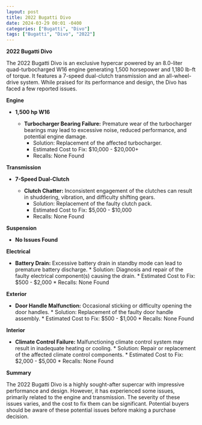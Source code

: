 ```yaml
---
layout: post
title: 2022 Bugatti Divo
date: 2024-03-29 00:01 -0400
categories: ["Bugatti", "Divo"]
tags: ["Bugatti", "Divo", "2022"]
---
```

**2022 Bugatti Divo**

The 2022 Bugatti Divo is an exclusive hypercar powered by an 8.0-liter quad-turbocharged W16 engine generating 1,500 horsepower and 1,180 lb-ft of torque. It features a 7-speed dual-clutch transmission and an all-wheel-drive system. While praised for its performance and design, the Divo has faced a few reported issues.

**Engine**

* **1,500 hp W16**

    * **Turbocharger Bearing Failure:** Premature wear of the turbocharger bearings may lead to excessive noise, reduced performance, and potential engine damage.
        * Solution: Replacement of the affected turbocharger.
        * Estimated Cost to Fix: $10,000 - $20,000+
        * Recalls: None Found

**Transmission**

* **7-Speed Dual-Clutch**

    * **Clutch Chatter:** Inconsistent engagement of the clutches can result in shuddering, vibration, and difficulty shifting gears.
        * Solution: Replacement of the faulty clutch pack.
        * Estimated Cost to Fix: $5,000 - $10,000
        * Recalls: None Found

**Suspension**

* **No Issues Found**

**Electrical**

* **Battery Drain:** Excessive battery drain in standby mode can lead to premature battery discharge.
        * Solution: Diagnosis and repair of the faulty electrical component(s) causing the drain.
        * Estimated Cost to Fix: $500 - $2,000
        * Recalls: None Found

**Exterior**

* **Door Handle Malfunction:** Occasional sticking or difficulty opening the door handles.
        * Solution: Replacement of the faulty door handle assembly.
        * Estimated Cost to Fix: $500 - $1,000
        * Recalls: None Found

**Interior**

* **Climate Control Failure:** Malfunctioning climate control system may result in inadequate heating or cooling.
        * Solution: Repair or replacement of the affected climate control components.
        * Estimated Cost to Fix: $2,000 - $5,000
        * Recalls: None Found

**Summary**

The 2022 Bugatti Divo is a highly sought-after supercar with impressive performance and design. However, it has experienced some issues, primarily related to the engine and transmission. The severity of these issues varies, and the cost to fix them can be significant. Potential buyers should be aware of these potential issues before making a purchase decision.
